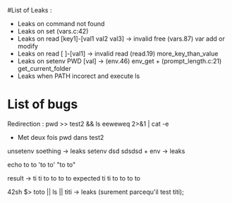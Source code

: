 #List of Leaks :

- Leaks on command not found
- Leaks on set (vars.c:42)
- Leaks on read [key1]-[val1 val2 val3] -> invalid free (vars.87) var add or modify
- Leaks on read [ ]-[val1] -> invalid read (read.19) more_key_than_value
- Leaks on setenv PWD [val] -> (env.46) env_get + (prompt_length.c:21) get_current_folder
- Leaks when PATH incorect and execute ls

# List of bugs
Redirection : pwd >> test2 && ls eeweweq 2>&1 | cat -e

- Met deux fois pwd dans test2

unsetenv soething -> leaks
setenv dsd sdsdsd + env -> leaks



echo to                    to 'to                         to' "to                            to" 

result -> ti ti to to to to
expected ti ti to    to to    to



42sh $> toto || ls || titi -> leaks (surement parcequ'il test titi);